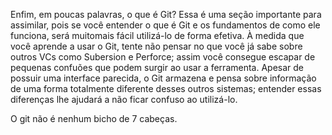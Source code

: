 Enfim, em poucas palavras, o que é Git? Essa é uma seção importante para assimilar, pois se você entender o que é Git e os fundamentos de como ele funciona, será muitomais fácil utilizá-lo de forma efetiva. À medida que você aprende a usar o Git, tente não pensar no que você já sabe sobre outros VCs como Subersion e Perforce; assim você consegue escapar de pequenas confuões que podem surgir ao usar a ferramenta. Apesar de possuir uma interface parecida, o Git armazena e pensa sobre informação de uma forma totalmente diferente desses outros sistemas; entender essas diferenças lhe ajudará a não ficar confuso ao utilizá-lo.

O git não é nenhum bicho de 7 cabeças.
